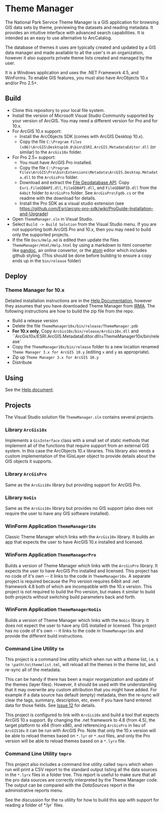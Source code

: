 # Theme Manager

The National Park Service Theme Manager is a GIS application for browsing
GIS data sets by theme, previewing the datasets and reading metadata.
It provides an intuitive interface with advanced search capabilities.
It is intended as an easy to use alternative to ArcCatalog.

The database of themes it uses are typically created and updated by a GIS
data manager and made available to all the user's in an organization,
however it also supports private theme lists created and managed by the user.

It is a Windows application and uses the .NET Framework 4.5, and WinForms.  To
enable GIS features, you must also have ArcObjects 10.x and/or Pro 2.5+.

## Build

* Clone this repository to your local file system.
* Install the version of Microsoft Visual Studio Community supported by your
version of ArcGIS. You may need a different version for Pro and for 10.x.
* For ArcGIS 10.x support:
  * Install the ArcObjects SDK (comes with ArcGIS Desktop 10.x).
  * Copy the file `C:\Program Files (x86)\ArcGIS\Desktop10.8\bin\ESRI.ArcGIS.MetadataEditor.dll`
    (or similar) to the `ArcGis10x` folder.
* For Pro 2.5+ support:
  * You must have ArcGIS Pro installed.
  * Copy the file `C:\Program Files\ArcGIS\Pro\bin\Extensions\Metadata\ArcGIS.Desktop.Metadata.dll`
    to the `ArcGisPro` folder.
  * Download and extract the [File Geodatabase API](https://github.com/Esri/file-geodatabase-api).
    Copy `Esri.FileGDBAPI.dll`, `FileGDBAPI.dll`, and `FileGDBAPID.dll` from
    the `64bit` folder to `ArcGisPro` folder.  See `ArcGisPro\Fgdb.cs` or the
    readme with the download for details.
  * Install the Pro SDK as a visual studio extension (see
  <https://github.com/Esri/arcgis-pro-sdk/wiki/ProGuide-Installation-and-Upgrade>)
* Open `ThemeManager.sln` in Visual Studio.
* Select `Build -> Build Solution` from the Visual Studio menu.  If you are not
supporting both ArcGIS Pro and 10.x, then you may need to build only the supported
projects.
* If the file `Docs/Help.md` is edited then update the files
`ThemeManager/Html/Help.html` by using a markdown to html converter like
[pandoc](https://pandoc.org), an online convertor, or the
[atom](https://atom.io) editor which includes github styling.
(This should be done before building to ensure a copy ends up in the
`bin/release` folder)

## Deploy

### Theme Manager for 10.x

Detailed installation instructions are in the
[Help Documentation](https://github.com/AKROGIS/ThemeManager/blob/master/ThemeManager/Docs/Help.md#installation),
however they assumes that you have downloaded Theme Manager from
[IRMA](https://irma.nps.gov/DataStore/Reference/Profile/2188597).
The following instructions are how to build the zip file from the repo.

* Build a release version
* Delete the file `ThemeManager10x/bin/release/ThemeManager.pdb`
* **For 10.x only**, Copy `ArcGis10x/bin/release/ArcGis10x.dll` and
  ``ArcGis10x/ESRI.ArcGIS.MetadataEditor.dll` to `ThemeManager10x/bin/release`
* Copy the `ThemeManager10x/bin/release`
folder to a new location renamed `Theme Manager 3.x for ArcGIS 10.y`
(editing `x` and `y` as appropriate).
* Zip up `Theme Manager 3.x for ArcGIS 10.y`
* Distribute

## Using

See the
[Help document](https://github.com/AKROGIS/ThemeManager/blob/master/Docs/Help.md#using-theme-manager).

## Projects

The Visual Studio solution file `ThemeManager.sln` contains several projects.

### Library `ArcGis10x`

Implements a `GisInterface` class with a small set of static methods that
implement all of the functions that require support from an external GIS
system.  In this case the ArcObjects 10.x libraries. This library also vends
a custom implementation of the IGisLayer object to provide details about the
GIS objects it supports.

### Library `ArcGisPro`

Same as the `ArcGis10x` library but providing support for ArcGIS Pro.

### Library `NoGis`

Same as the `ArcGis10x` library but provides no GIS support (also does not
require the user to have any GIS software installed).

### WinForm Application `ThemeManager10x`

Classic Theme Manager which links with the `ArcGis10x` library. It builds an
app that expects the user to have ArcGIS 10.x installed and licensed.

### WinForm Application `ThemeManagerPro`

Builds a version of Theme Manager which links with the `ArcGisPro` library. It
expects the user to have ArcGIS Pro installed and licensed. This project has
no code of it's own -- it links to the code in `ThemeManager10x`. A separate
project is required because the Pro version requires 64bit and .net framework
4.8 both of which are incompatible with the 10.x version.  This project is not
required to build the Pro version, but makes it similar to build both projects
without switching build parameters back and forth.

### WinForm Application `ThemeManagerNoGis`

Builds a version of Theme Manager which links with the `NoGis` library. It does
not expect the user to have any GIS installed or licensed. This project has
no code of it's own -- it links to the code in `ThemeManager10x` and provide
the different build instructions.

### Command Line Utility `tm`

This project is a command line utility which
when run with a theme list, i.e. `$ tm \path\to\themelist.tml`,
will reload all the themes in the theme list, and re-sync all
of the metadata.

This can be handy if there has been a major
reorganization and update of the themes (layer files).  However,
it should be used with the understanding that it may overwrite any
custom attribution that you might have added.  For example if a data
source has default (empty) metadata, then the re-sync will clear the
tags, summary, description, etc, even if you have hand entered data for
those fields.
See [Issue 12](https://github.com/AKROGIS/ThemeManager/issues/12) for details.

This project is configured to link with `ArcGis10x` and build a tool
that expects ArcGIS 10.x support. By changing the .net framework to 4.8 (from
4.5), the target platform to x64 (from x86), and referencing `ArcGisPro` in lieu
of `ArcGIS10x` it can be run with ArcGIS Pro.  Note that only the 10.x version
will be able to reload themes based on `*.lyr` or `*.mxd` files, and only the
Pro version will be able to reload themes based on a `*.lyrx` file.

### Command Line Utility `tmpro`

This project also includes a command line utility called `tmpro` which
when run will print a CSV report to the standard output listing all the data
sources in the `*.lyrx` files in a folder tree. This report is useful to make
sure that all the pro data sources are correctly interpreted by the Theme
Manager code.  The output can be compared with the _DataSources_ report in the
administrative reports menu.

See the discussion for the `tm` utility for how to build this app with support
for reading a folder of *.lyr` files.
